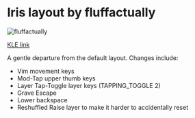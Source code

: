 # Iris layout by fluffactually

![fluffactually](https://i.imgur.com/vmJSa9n.png)

[KLE link](http://www.keyboard-layout-editor.com/#/gists/a6e67ca7177e7f5e4e44fbc1f09cdfae)

A gentle departure from the default layout. Changes include:

* Vim movement keys
* Mod-Tap upper thumb keys
* Layer Tap-Toggle layer keys (TAPPING_TOGGLE 2)
* Grave Escape
* Lower backspace
* Reshuffled Raise layer to make it harder to accidentally reset
